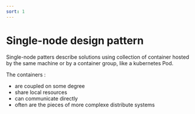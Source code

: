 ```yaml
---
sort: 1
---
```


# Single-node design pattern

Single-node patters describe solutions using collection of container hosted by the same machine or by a container group, like a kubernetes Pod.

The containers :
- are coupled on some degree
- share local resources
- can communicate directly
- often are the pieces of more complexe distribute systems


